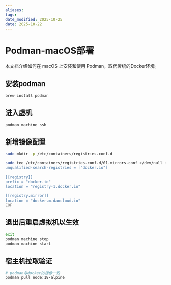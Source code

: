 ```yaml
---
aliases: 
tags: 
date_modified: 2025-10-25
date: 2025-10-22
---
```


# Podman-macOS部署

本文档介绍如何在 macOS 上安装和使用 Podman，取代传统的Docker环境。

## 安装podman

```bash
brew install podman
```

## 进入虚机
```bash
podman machine ssh
```

## 新增镜像配置
```bash
sudo mkdir -p /etc/containers/registries.conf.d

sudo tee /etc/containers/registries.conf.d/01-mirrors.conf >/dev/null <<'EOF'
unqualified-search-registries = ["docker.io"]

[[registry]]
prefix = "docker.io"
location = "registry-1.docker.io"

[[registry.mirror]]
location = "docker.m.daocloud.io"
EOF
```

## 退出后重启虚拟机以生效
```bash
exit
podman machine stop
podman machine start
```

## 宿主机拉取验证
```bash
# podman与docker的镜像一致
podman pull node:18-alpine
```

